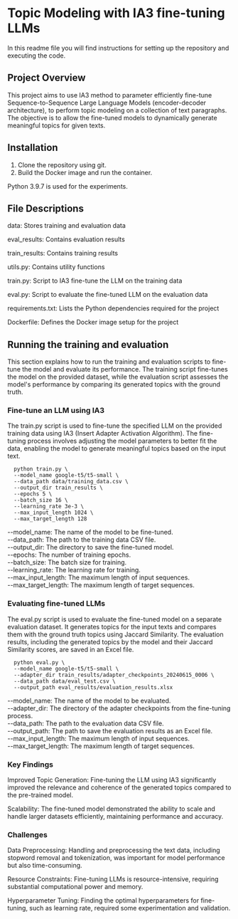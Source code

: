 # Topic Modeling with IA3 fine-tuning LLMs

In this readme file you will find instructions for setting up the repository and executing the code.

## Project Overview
This project aims to use IA3 method to parameter efficiently fine-tune Sequence-to-Sequence Large Language Models (encoder-decoder architecture), to perform topic modeling on a collection of text paragraphs. The objective is to allow the fine-tuned models to dynamically generate meaningful topics for given texts.

## Installation
1. Clone the repository using git.
2. Build the Docker image and run the container.

Python 3.9.7 is used for the experiments.

## File Descriptions

data: Stores training and evaluation data

eval_results: Contains evaluation results

train_results: Contains training results

utils.py: Contains utility functions

train.py: Script to IA3 fine-tune the LLM on the training data

eval.py: Script to evaluate the fine-tuned LLM on the evaluation data

requirements.txt: Lists the Python dependencies required for the project

Dockerfile: Defines the Docker image setup for the project


## Running the training and evaluation

This section explains how to run the training and evaluation scripts to fine-tune the model and evaluate its performance. The training script fine-tunes the model on the provided dataset, while the evaluation script assesses the model's performance by comparing its generated topics with the ground truth.

### Fine-tune an LLM using IA3

The train.py script is used to fine-tune the specified LLM on the provided training data using IA3 (Insert Adapter Activation Algorithm). The fine-tuning process involves adjusting the model parameters to better fit the data, enabling the model to generate meaningful topics based on the input text.

```shell
  python train.py \
  --model_name google-t5/t5-small \
  --data_path data/training_data.csv \
  --output_dir train_results \
  --epochs 5 \
  --batch_size 16 \
  --learning_rate 3e-3 \ 
  --max_input_length 1024 \
  --max_target_length 128
```
--model_name: The name of the model to be fine-tuned. \
--data_path: The path to the training data CSV file. \
--output_dir: The directory to save the fine-tuned model. \
--epochs: The number of training epochs. \
--batch_size: The batch size for training. \
--learning_rate: The learning rate for training. \
--max_input_length: The maximum length of input sequences. \
--max_target_length: The maximum length of target sequences. 


### Evaluating fine-tuned LLMs

The eval.py script is used to evaluate the fine-tuned model on a separate evaluation dataset. It generates topics for the input texts and compares them with the ground truth topics using Jaccard Similarity. The evaluation results, including the generated topics by the model and their Jaccard Similarity scores, are saved in an Excel file.

```shell
  python eval.py \
  --model_name google-t5/t5-small \
  --adapter_dir train_results/adapter_checkpoints_20240615_0006 \
  --data_path data/eval_test.csv \
  --output_path eval_results/evaluation_results.xlsx
```

--model_name: The name of the model to be evaluated. \
--adapter_dir: The directory of the adapter checkpoints from the fine-tuning process. \
--data_path: The path to the evaluation data CSV file. \
--output_path: The path to save the evaluation results as an Excel file. \
--max_input_length: The maximum length of input sequences. \
--max_target_length: The maximum length of target sequences. 

### Key Findings

Improved Topic Generation: Fine-tuning the LLM using IA3 significantly improved the relevance and coherence of the generated topics compared to the pre-trained model. 

Scalability: The fine-tuned model demonstrated the ability to scale and handle larger datasets efficiently, maintaining performance and accuracy.

### Challenges

Data Preprocessing: Handling and preprocessing the text data, including stopword removal and tokenization, was important for model performance but also time-consuming. 

Resource Constraints: Fine-tuning LLMs is resource-intensive, requiring substantial computational power and memory. 

Hyperparameter Tuning: Finding the optimal hyperparameters for fine-tuning, such as learning rate, required some experimentation and validation.

